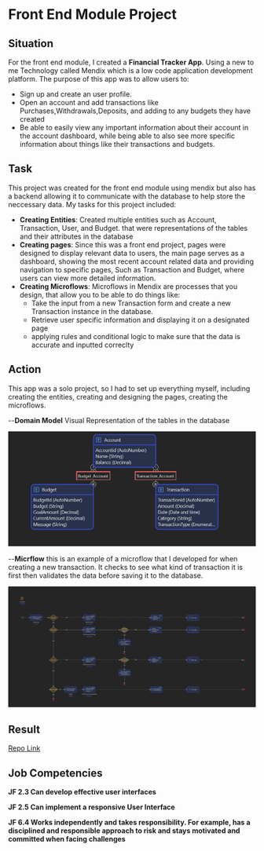 # Front End Module Project

## Situation

For the front end module, I created a <strong>Financial Tracker App</strong>. Using a new to me Technology called Mendix which is a low code application development platform. The purpose of this app was to allow users to:

<ul>
    <li>Sign up and create an user profile.</li>
    <li>Open an account and add transactions like Purchases,Withdrawals,Deposits, and adding to any budgets they have created</li>
    <li>Be able to easily view any important information about their account in the account dashboard, while being able to also see more specific information about things like their transactions and budgets.</li>
</ul>

## Task

This project was created for the front end module using mendix but also has a backend allowing it to communicate with the database to help store the neccessary data. My tasks for this project included:

<ul>
    <li><strong>Creating Entities</strong>: Created multiple entities such as Account, Transaction, User, and Budget. that were representations of the tables and their attributes in the database </li>
    <li><strong>Creating pages</strong>: Since this was a front end project, pages were designed to display relevant data to users, the main page serves as a dashboard, showing the most recent account related data and providing navigation to specific pages, Such as Transaction and Budget, where users can view more detailed information.</li>
    <li><strong>Creating Microflows</strong>: Microflows in Mendix are processes that you design, that allow you to be able to do things like:
        <ul>
            <li>Take the input from a new Transaction form and create a new Transaction instance in the database.</li>
            <li>Retrieve user specific information and displaying it on a designated page</li>
            <li>applying rules and conditional logic to make sure that the data is accurate and inputted correclty </li>
        </ul>
    </li>
</ul>

## Action

This app was a solo project, so I had to set up everything myself, including creating the entities, creating and designing the pages, creating the microflows.

<p> --<strong>Domain Model</strong> Visual Representation of the tables in the database</p>
<img src="../FrontendProject/ImagesFP/FTAModels.png" alt="Domain Model screenshot" />

<p> --<strong>Micrflow</strong> this is an example of a microflow that I developed for when creating a new transaction. It checks to see what kind of transaction it is first then validates the data before saving it to the database.</p>
<img src="../FrontendProject/ImagesFP/FTAMicroflow.png" alt="Creating transaction microflow" />

## Result

<a href = "https://github.com/andrewozo/Financial-Tracker-Mendix">Repo Link</a>

## Job Competencies

<p><strong>JF 2.3 Can develop effective user interfaces</strong><br>
</p>

<p><strong>JF 2.5 Can implement a responsive User Interface</strong><br>
</p>

<p><strong>JF 6.4 Works independently and takes responsibility. For example, has a disciplined and responsible approach to risk and stays motivated and committed when facing challenges</strong><br>
</p>
